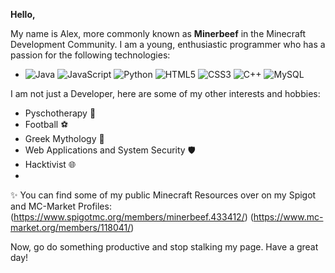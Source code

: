 **Hello,**

My name is Alex, more commonly known as **Minerbeef** in the Minecraft Development Community. I am a young, enthusiastic programmer who has a passion for the following technologies:
  - ![Java](https://img.shields.io/badge/Java-informational?style=plastic&logo=java&logoColor=black&color=f76802)
    ![JavaScript](https://img.shields.io/badge/Java%20Script-error?style=plastic&logo=javascript&logoColor=black&color=ef692f)
    ![Python](https://img.shields.io/badge/Python-informational?style=plastic&logo=python&logoColor=black&color=228ff5)
    ![HTML5](https://img.shields.io/badge/HTML5-informational?style=plastic&logo=HTML5&logoColor=black&color=004ffa) 
    ![CSS3](https://img.shields.io/badge/CSS3-informational?style=plastic&logo=CSS3&logoColor=black&color=2ba64e)
    ![C++](https://img.shields.io/badge/C++-informational?style=plastic&logo=c%2B%2B&logoColor=black&color=9ff723)
    ![MySQL](https://img.shields.io/badge/MySQL-informational?style=plastic&logo=MySQL&logoColor=black&color=b05df0)
 
I am not just a Developer, here are some of my other interests and hobbies:
 
  - Pyschotherapy 🧠
  - Football ⚽
  - Greek Mythology 🔱
  - Web Applications and System Security 🛡️
  - Hacktivist 🌐
  - 
  
✨ You can find some of my public Minecraft Resources over on my Spigot and MC-Market Profiles: 
(https://www.spigotmc.org/members/minerbeef.433412/) 
(https://www.mc-market.org/members/118041/)


Now, go do something productive and stop stalking my page. Have a great day!
